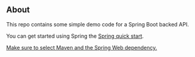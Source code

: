 ## About

This repo contains some simple demo code for a Spring Boot backed API.

You can get started using Spring the [Spring quick start](https://start.spring.io).

[Make sure to select Maven and the Spring Web dependency.](https://monosnap.com/file/rxzKdfhYvlJgeQ5GEV6xwc3BgVjH7D)